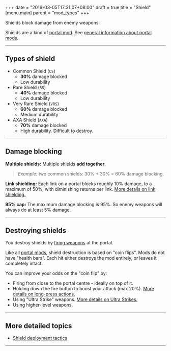 +++
date = "2016-03-05T17:31:07+08:00"
draft = true
title = "Shield"
[menu.main]
    parent = "mod_types"
+++



Shields block damage from enemy weapons.

Shields are a kind of [portal mod](#). See [general information about portal mods](#).

----

## Types of shield

* Common Shield (`CS`)
	* **30%** damage blocked
	* Low durability
* Rare Shield (`RS`)
	* **40%** damage blocked
	* Low durability
* Very Rare Shield (`VRS`)
	* **60%** damage blocked
	* Medium durability
* AXA Shield (`AXA`)
	* **70%** damage blocked
	* High durability. Difficult to destroy.

----


## Damage blocking

**Multiple shields:** Multiple shields **add together**.

> *Example:* two common shields: 30% + 30% = 60% damage blocking.

**Link shielding:** Each link on a portal blocks roughly 10% damage, to a maximum of 50%, with diminishing returns per link. [More details on link shielding.](#)

**95% cap:** The maximum damage blocking is 95%. So enemy weapons will always do at least 5% damage.

----

## Destroying shields

You destroy shields by [firing weapons](#) at the portal.

Like all [portal mods](#), shield destruction is based on "coin flips". Mods do not have "health bars". Each hit either destroys the mod entirely, or leaves it completely intact.

You can improve your odds on the "coin flip" by:

* Firing from close to the portal centre - ideally on top of it.
* Holding down the fire button to boost your attack (max 20%). [More details on long-press actions.](#)
* Using "Ultra Strike" weapons. [More details on Ultra Strikes.](#)
* Using higher-level weapons.

----

## More detailed topics

* [Shield deployment tactics](#)

----